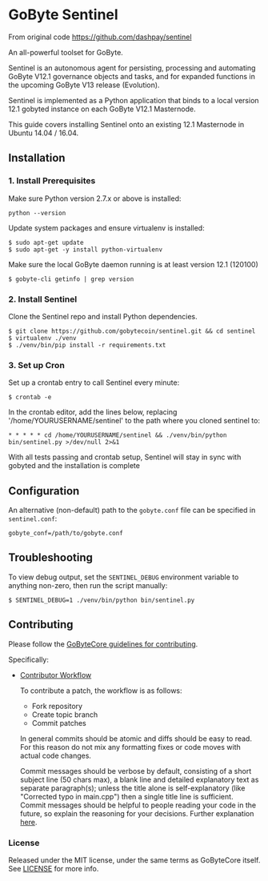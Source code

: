 # GoByte Sentinel

From original code https://github.com/dashpay/sentinel

An all-powerful toolset for GoByte.

Sentinel is an autonomous agent for persisting, processing and automating GoByte V12.1 governance objects and tasks, and for expanded functions in the upcoming GoByte V13 release (Evolution).

Sentinel is implemented as a Python application that binds to a local version 12.1 gobyted instance on each GoByte V12.1 Masternode.

This guide covers installing Sentinel onto an existing 12.1 Masternode in Ubuntu 14.04 / 16.04.

## Installation

### 1. Install Prerequisites

Make sure Python version 2.7.x or above is installed:

    python --version

Update system packages and ensure virtualenv is installed:

    $ sudo apt-get update
    $ sudo apt-get -y install python-virtualenv

Make sure the local GoByte daemon running is at least version 12.1 (120100)

    $ gobyte-cli getinfo | grep version

### 2. Install Sentinel

Clone the Sentinel repo and install Python dependencies.

    $ git clone https://github.com/gobytecoin/sentinel.git && cd sentinel
    $ virtualenv ./venv
    $ ./venv/bin/pip install -r requirements.txt

### 3. Set up Cron

Set up a crontab entry to call Sentinel every minute:

    $ crontab -e

In the crontab editor, add the lines below, replacing '/home/YOURUSERNAME/sentinel' to the path where you cloned sentinel to:

    * * * * * cd /home/YOURUSERNAME/sentinel && ./venv/bin/python bin/sentinel.py >/dev/null 2>&1

With all tests passing and crontab setup, Sentinel will stay in sync with gobyted and the installation is complete

## Configuration

An alternative (non-default) path to the `gobyte.conf` file can be specified in `sentinel.conf`:

    gobyte_conf=/path/to/gobyte.conf

## Troubleshooting

To view debug output, set the `SENTINEL_DEBUG` environment variable to anything non-zero, then run the script manually:

    $ SENTINEL_DEBUG=1 ./venv/bin/python bin/sentinel.py

## Contributing

Please follow the [GoByteCore guidelines for contributing](https://github.com/gobytecoin/gobyte-core/blob/v0.12.1.x/CONTRIBUTING.md).

Specifically:

* [Contributor Workflow](https://github.com/gobytecoin/gobyte-core/blob/v0.12.1.x/CONTRIBUTING.md#contributor-workflow)

    To contribute a patch, the workflow is as follows:

    * Fork repository
    * Create topic branch
    * Commit patches

    In general commits should be atomic and diffs should be easy to read. For this reason do not mix any formatting fixes or code moves with actual code changes.

    Commit messages should be verbose by default, consisting of a short subject line (50 chars max), a blank line and detailed explanatory text as separate paragraph(s); unless the title alone is self-explanatory (like "Corrected typo in main.cpp") then a single title line is sufficient. Commit messages should be helpful to people reading your code in the future, so explain the reasoning for your decisions. Further explanation [here](http://chris.beams.io/posts/git-commit/).

### License

Released under the MIT license, under the same terms as GoByteCore itself. See [LICENSE](LICENSE) for more info.
